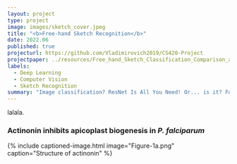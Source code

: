 ```yaml
---
layout: project
type: project
image: images/sketch_cover.jpeg
title: "<b>Free-hand Sketch Recognition</b>"
date: 2022.06
published: true
projecturl: https://github.com/Vladimirovich2019/CS420-Project
projectpaper: ../resources/Free_hand_Sketch_Classification_Comparison_and_Improvement.pdf
labels:
  - Deep Learning
  - Computer Vision
  - Sketch Recognition
summary: "Image classification? ResNet Is All You Need! Or... is it? For free-hand sketches, RNN can be useful as well!"
---
```


lalala.

### Actinonin inhibits apicoplast biogenesis in <em>P. falciparum</em>

{% include captioned-image.html image="Figure-1a.png" caption="Structure of actinonin" %}
